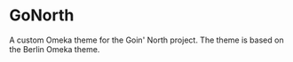 # GoNorth
A custom Omeka theme for the Goin' North project.  The theme is based on the Berlin Omeka theme.
